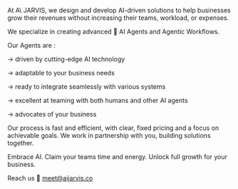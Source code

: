 At A\ JARVIS, we design and develop AI-driven solutions to help businesses grow their revenues without increasing their teams, workload, or expenses. 

We specialize in creating advanced 🤖 AI Agents and Agentic Workflows.

Our Agents are :

→ driven by cutting-edge AI technology

→ adaptable to your business needs

→ ready to integrate seamlessly with various systems

→ excellent at teaming with both humans and other AI agents

→ advocates of your business

Our process is fast and efficient, with clear, fixed pricing and a focus on achievable goals. 
We work in partnership with you, building solutions together.

Embrace AI. Claim your teams time and energy. Unlock full growth for your business.

Reach us 📧 meet@aijarvis.co

<!---
aijarvisco/aijarvisco is a ✨ special ✨ repository because its `README.md` (this file) appears on your GitHub profile.
You can click the Preview link to take a look at your changes.
--->
